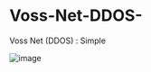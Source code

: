 # Voss-Net-DDOS-
Voss Net (DDOS) : Simple 



![image](https://user-images.githubusercontent.com/94723553/158042081-a2b55c30-bf8b-40af-9cd5-af8aa325cd47.png)
